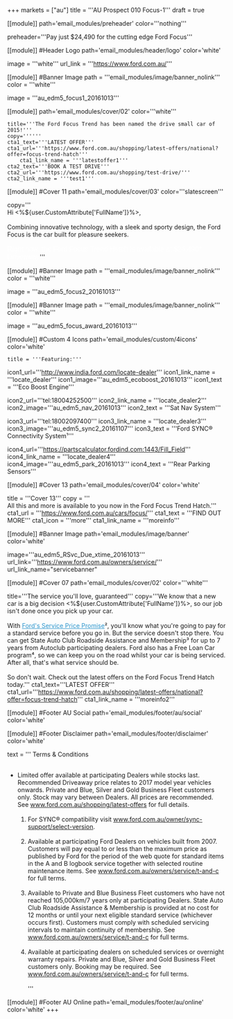 +++
markets = ["au"]
title = '''AU Prospect 010 Focus-1'''
draft = true

[[module]]
path='email_modules/preheader'
color='''nothing'''

   preheader='''Pay just $24,490 for the cutting edge Ford Focus'''

[[module]] #Header Logo
path='email_modules/header/logo'
color='white'

  image = '''white'''
  url_link = '''https://www.ford.com.au/'''

[[module]] #Banner Image
path = '''email_modules/image/banner_nolink'''
color = '''white'''

  image = '''au_edm5_focus1_20161013'''

[[module]]
path='email_modules/cover/02'
color='''white'''

    title='''The Ford Focus Trend has been named the drive small car of 2015!'''
    copy=''''''
    cta1_text='''LATEST OFFER'''
    cta1_url='''https://www.ford.com.au/shopping/latest-offers/national?offer=focus-trend-hatch'''
		cta1_link_name = '''latestoffer1'''
    cta2_text='''BOOK A TEST DRIVE'''
    cta2_url='''https://www.ford.com.au/shopping/test-drive/'''
  	cta2_link_name = '''test1'''

[[module]] #Cover 11
path='email_modules/cover/03'
color='''slatescreen'''
  
  copy='''<br />Hi <%${user.CustomAttribute['FullName']}%>,  <br /><br />
	Combining innovative technology, with a sleek and sporty design, the Ford Focus is the car built for pleasure seekers.</span><br /><br /><span style="font-size:16px; color:#FFFFFF; font-family:Arial, Helvetica, sans-serif ;">
	Right now, the Ford Focus Trend Hatch is available at $24,490* Driveaway</span>'''


  [[module]] #Banner Image
path = '''email_modules/image/banner_nolink'''
color = '''white'''

  image = '''au_edm5_focus2_20161013'''
  
  [[module]] #Banner Image
path = '''email_modules/image/banner_nolink'''
color = '''white'''

  image = '''au_edm5_focus_award_20161013'''
  

[[module]] #Custom 4 Icons
path='email_modules/custom/4icons'
color='white'

	title = '''Featuring:'''
  icon1_url='''http://www.india.ford.com/locate-dealer'''
  icon1_link_name = '''locate_dealer'''
  icon1_image='''au_edm5_ecoboost_20161013'''
  icon1_text = '''Eco Boost Engine'''

  icon2_url='''tel:18004252500'''
  icon2_link_name = '''locate_dealer2'''
  icon2_image='''au_edm5_nav_20161013'''
  icon2_text = '''Sat Nav System'''

  icon3_url='''tel:18002097400'''
  icon3_link_name = '''locate_dealer3'''
  icon3_image='''au_edm5_sync2_20161107'''
  icon3_text = '''Ford SYNC® Connectivity System&#185;'''

  icon4_url='''https://partscalculator.fordind.com:1443/Fill_Field'''
  icon4_link_name = '''locate_dealer4'''
  icon4_image='''au_edm5_park_20161013'''
  icon4_text = '''Rear Parking Sensors'''
  
[[module]] #Cover 13
path='email_modules/cover/04'
color='white'

  title = '''Cover 13'''
  copy = '''<br />All this and more is available to you now in the Ford Focus Trend Hatch.'''
  cta1_url = '''https://www.ford.com.au/cars/focus/'''
  cta1_text = '''FIND OUT MORE'''
  cta1_icon = '''more'''
  cta1_link_name = '''moreinfo'''

  
[[module]] #Banner Image
path='email_modules/image/banner'
color='white'

  image='''au_edm5_RSvc_Due_xtime_20161013'''
  url_link='''https://www.ford.com.au/owners/service/'''
	url_link_name="servicebanner"

[[module]] #Cover 07
path='email_modules/cover/02'
color='''white'''

  title='''The service you'll love, guaranteed'''
  copy='''We know that a new car is a big decision <%${user.CustomAttribute['FullName']}%>, so our job isn't done once you pick up your car.<br /><br />
	With <a href="https://www.ford.com.au/owners/service/calculator/" name="calcultor" style="text-decoration:underline; color:#2d96cd">Ford's Service Price Promise</a>&#178;, you'll know what you're going to pay for a standard service before you go in. But the service doesn't stop there. You can get State Auto Club Roadside Assistance and Membership&#179; for up to 7 years from Autoclub participating dealers. Ford also has a Free Loan Car program&#8308;, so we can keep you on the road whilst your car is being serviced. After all, that's what service should be.<br /><br />
	So don't wait. Check out the latest offers on the Ford Focus Trend Hatch today.'''
  cta1_text='''LATEST OFFER'''
  cta1_url='''https://www.ford.com.au/shopping/latest-offers/national?offer=focus-trend-hatch'''
  cta1_link_name = '''moreinfo2'''
  

[[module]] #Footer AU Social
path='email_modules/footer/au/social'
color='white'

[[module]] #Footer Disclaimer
path='email_modules/footer/disclaimer'
color='white'

  text = ''' Terms & Conditions<br /> <br />
  * Limited offer available at participating Dealers while stocks last. Recommended Driveaway price relates to 2017 model year vehicles onwards. Private and Blue, Silver and Gold Business Fleet customers only. Stock may vary between Dealers. All prices are recommended. See <a href="https://www.ford.com.au/shopping/latest-offers/" name="latest_offer2" style="text-decoration:underline; color:#91a4b1">www.ford.com.au/shopping/latest-offers</a> for full details.<br /><br />
	1. For SYNC® compatibility visit <a href="https://www.ford.com.au/owner/sync-support/select-version/" name="sync" style="text-decoration:underline; color:#91a4b1">www.ford.com.au/owner/sync-support/select-version</a>.<br /><br />
	2. Available at participating Ford Dealers on vehicles built from 2007. Customers will pay equal to or less than the maximum price as published by Ford for the period of the web quote for standard items in the A and B logbook service together with selected routine maintenance items. See <a href="https://www.ford.com.au/owners/service/t-and-c/" name="term1" style="text-decoration:underline; color:#91a4b1">www.ford.com.au/owners/service/t-and-c</a> for full terms.<br /><br />
	3. Available to Private and Blue Business Fleet customers who have not reached 105,000km/7 years only at participating Dealers. State Auto Club Roadside Assistance & Membership is provided at no cost for 12 months or until your next eligible standard service (whichever occurs first). Customers must comply with scheduled servicing intervals to maintain continuity of membership. See <a href="https://www.ford.com.au/owners/service/t-and-c/" name="term2" style="text-decoration:underline; color:#91a4b1">www.ford.com.au/owners/service/t-and-c</a> for full terms.<br /><br />
	4. Available at participating dealers on scheduled services or overnight warranty repairs. Private and Blue, Silver and Gold Business Fleet customers only. Booking may be required. See <a href="https://www.ford.com.au/owners/service/t-and-c/" name="term3" style="text-decoration:underline; color:#91a4b1">www.ford.com.au/owners/service/t-and-c</a> for full terms.<br /><br />'''

[[module]] #Footer AU Online
path='email_modules/footer/au/online'
color='white'
+++